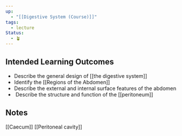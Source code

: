 ```yaml
---
up:
  - "[[Digestive System (Course)]]"
tags:
  - lecture
Status:
  - 🪴
---
```

## Intended Learning Outcomes

- Describe the general design of [[the digestive system]]
- Identify the [[Regions of the Abdomen]]
- Describe the external and internal surface features of the abdomen
-  Describe the structure and function of the [[peritoneum]]
## Notes
[[Caecum]]
[[Peritoneal cavity]]
